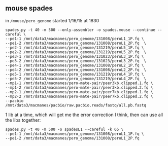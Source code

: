 mouse spades
--

in `/mouse/pero_genome` started 1/16/15 at 1830

    spades.py -t 40 -m 500 --only-assembler -o spades.mouse --continue --careful \
    --pe1-1 /mnt/data3/macmanes/pero_genome/131008/peroL1_1P.fq \
    --pe1-2 /mnt/data3/macmanes/pero_genome/131008/peroL1_2P.fq  \
    --pe2-1 /mnt/data3/macmanes/pero_genome/131219/peroL5_1P.fq \
    --pe2-2 /mnt/data3/macmanes/pero_genome/131219/peroL5_2P.fq  \
    --pe3-1 /mnt/data3/macmanes/pero_genome/131023/peroL3_1P.fq \
    --pe3-2 /mnt/data3/macmanes/pero_genome/131023/peroL3_2P.fq  \
    --pe4-1 /mnt/data3/macmanes/pero_genome/131008/peroL2_1P.fq \
    --pe4-2 /mnt/data3/macmanes/pero_genome/131008/peroL2_2P.fq  \
    --pe5-1 /mnt/data3/macmanes/pero_genome/131219/peroL4_1P.fq \
    --pe5-2 /mnt/data3/macmanes/pero_genome/131219/peroL4_2P.fq  \
    --mp1-1 /mnt/data3/macmanes/pero-mate-pair/peer3kb.clipped.1.fq \
    --mp1-2 /mnt/data3/macmanes/pero-mate-pair/peer3kb.clipped.2.fq \
    --mp2-1 /mnt/data3/macmanes/pero-mate-pair/peer7kb.clipped.1.fq \
    --mp2-2 /mnt/data3/macmanes/pero-mate-pair/peer7kb.clipped.2.fq \
    --pacbio /mnt/data3/macmanes/pacbio/raw.pacbio.reads/fastq/all.pb.fastq
    

1 lib at a time, which will get me the error correction I think, then can use all the libs together:

    spades.py -t 40 -m 500 -o spadesL1 --careful -k 65 \
    --pe1-1 /mnt/data3/macmanes/pero_genome/131008/peroL1_1P.fq \
    --pe1-2 /mnt/data3/macmanes/pero_genome/131008/peroL1_2P.fq